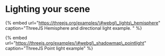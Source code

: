 # Lighting your scene

{% embed url="https://threejs.org/examples/\#webgl\_lights\_hemisphere" caption="ThreeJS Hemisphere and directional light example. " %}

{% embed url="https://threejs.org/examples/\#webgl\_shadowmap\_pointlight" caption="ThreeJS Point light example" %}





